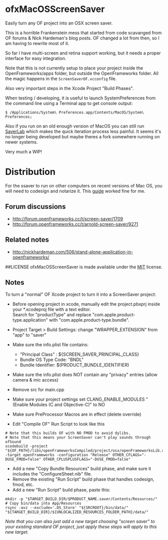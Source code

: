 # ofxMacOSScreenSaver

Easily turn any OF project into an OSX screen saver.  

This is a horrible Frankenstein mess that started from code scavanged from OF forums & Nick Hardeman's blog posts. OF changed a lot from then, so I am having to rewrite most of it.

So far I have multi-screen and retina support working, but it needs a proper interface for easy integration.

Note that this is not currently setup to place your project inside the OpenFrameworks/apps folder, but outside the OpenFrameworks folder. All the magic happens in the `ScreenSaverOF.xcconfig` file.

Also very important steps in the Xcode Project "Build Phases".

When testing / developing, it is useful to launch SystemPreferences from the command line using a Terminal app to get console output:

```
$ /Applications/System\ Preferences.app/Contents/MacOS/System\ Preferences; 
```

Also if you run on an old enough version of MacOS you can still run [SaverLab](https://www.macintoshrepository.org/16641-saverlab) which makes the quick iteration process less painful. It seems it's no longer being developed but maybe theres a fork somewhere running on newer systems.

Very much a WIP!

# Distribution 

For the ssaver to run on other computers on recent versions of Mac OS, you will need to codesign and notarize it. This [guide](http://www.cannonade.net/blog.php?id=1872) worked fine for me.

## Forum discussions
* http://forum.openframeworks.cc/t/screen-saver/1709
* http://forum.openframeworks.cc/t/arnold-screen-saver/9271

## Related notes
* http://nickhardeman.com/506/stand-alone-application-in-openframeworks/


##LICENSE
ofxMacOSScreenSaver is made available under the [MIT](http://opensource.org/licenses/MIT) license.


## Notes 
To turn a "normal" OF Xcode project to turn it into a ScreenSaver project:

* Before opening project in xcode, manually edit the project.pbxprj inside your *.xcodeproj file with a text editor.  
Search for "productType" and replace "com.apple.product-type.application" with "com.apple.product-type.bundle".
* Project Target > Build Settings: change "WRAPPER_EXTENSION" from "app" to "saver"
* Make sure the info.plist file contains:
  * "Principal Class" : ${SCREEN_SAVER_PRINCIPAL_CLASS}
  * Bundle OS Type Code: "BNDL"
  * Bundle Identifier: $(PRODUCT_BUNDLE_IDENTIFIER)
* Make sure the info.plist does NOT contain any "privacy" entries (allow camera & mic access)
* Remove src for main.cpp
* Make sure your project settings set CLANG_ENABLE_MODULES "(Enable Modules (C and Objective-C)" to NO

* Make sure PreProcessor Macros are in effect (delete override)
* Edit "Compile OF" Run Script to look like this

```
# Note that this builds OF with NO FMOD to avoid dylibs.
# Note that this means your ScreenSaver can't play sounds through ofSound
xcodebuild -project "${OF_PATH}/libs/openFrameworksCompiled/project/osx/openFrameworksLib.xcodeproj" -target openFrameworks -configuration "Release" OTHER_CFLAGS="-DUSE_FMOD=false" OTHER_CPLUSPLUSFLAGS="-DUSE_FMOD=false" 

```
* Add a new "Copy Bundle Resources" build phase, and make sure it includes the "ConfigureSheet.nib" file.
* Remove the existing "Run Script" build phase that handles codesign, fmod, etc.
* Add a new "Run Script" build phase, paste this:

```
mkdir -p "$TARGET_BUILD_DIR/$PRODUCT_NAME.saver/Contents/Resources/"
# Copy bin/data into App/Resources
rsync -avz --exclude='.DS_Store' "${SRCROOT}/bin/data/" "${TARGET_BUILD_DIR}/${UNLOCALIZED_RESOURCES_FOLDER_PATH}/data/"

```

*Note that you can also just add a new target choosing "screen saver" to your existing standard OF project, just apply these steps will apply to this new target.*
